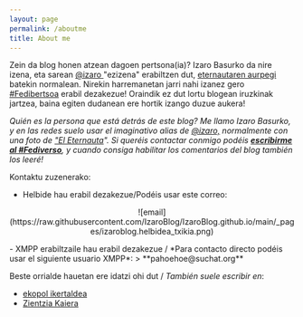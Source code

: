 ```yaml
---
layout: page
permalink: /aboutme
title: About me
---
```

Zein da blog honen atzean dagoen pertsona(ia)? Izaro Basurko da nire izena, eta sarean <a href="https://pleroma.libretux.com/izaro" target="_blank" rel="noopener">@izaro </a>"ezizena" erabiltzen dut, <a href="http://" target="_blank" rel="noopener">eternautaren aurpegi</a> batekin normalean. Nirekin harremanetan jarri nahi izanez gero [#Fedibertsoa](https://pleroma.libretux.com/izaro) erabil dezakezue! Oraindik ez dut lortu blogean iruzkinak jartzea, baina egiten dudanean ere hortik izango duzue aukera!

*Quién es la persona que está detrás de este blog? Me llamo Izaro Basurko, y en las redes suelo usar el imaginativo alias de <a href="https://pleroma.libretux.com/izaro">@izaro,</a> normalmente con una foto de <a href="https://es.wikipedia.org/wiki/El_Eternauta." target="_blank" rel="noopener">"El Eternauta</a>".  Si queréis contactar conmigo podéis [**escribirme al #Fediverso**](https://pleroma.libretux.com/izaro), y cuando consiga habilitar los comentarios del blog también los leeré!*

Kontaktu zuzenerako: 
- Helbide hau erabil dezakezue/Podéis usar este correo:
 <p style="text-align: center;">![email](https://raw.githubusercontent.com/IzaroBlog/IzaroBlog.github.io/main/_pages/izaroblog.helbidea_txikia.png)</p>
- XMPP erabiltzaile hau erabil dezakezue / *Para contacto directo podéis usar el siguiente usuario XMPP*:
  > **pahoehoe@suchat.org**

Beste orrialde hauetan ere idatzi ohi dut / *También suele escribir en*:

- [ekopol ikertaldea](https://ekopol.eus/eu/)
- [Zientzia Kaiera](https://zientziakaiera.eus/)


